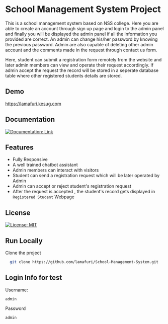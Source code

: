 
# School Management System Project

This is a school management system based on NSS college. Here you are able to create an account through sign up page and login to the admin panel and finally you will be displayed the admin panel if all the information you provided are correct.
An admin can change his/her password by knowing the previous password.
Admin are also capable of deleting other admin account and the comments made in the request through contact us form.

Here, student can submit a registration form remotely from the website and later admin members can view and operate their request accordingly. If admin accept the request the record will be stored in a seperate database table where other registered students details are stored.

## Demo

https://lamafuri.kesug.com

## Documentation

[![Documentation: Link](https://img.shields.io/badge/Documenatain-Link-Green.svg)](https://drive.google.com/file/d/1GhrMOlF31PMIMgCYhN1eUgnusGdOWoVz/view?usp=drive_link/)

## Features

- Fully Responsive
- A well trained chatbot assistant
- Admin members can interact with visitors
- Student can send a registration request which will be later operated by Admin
- Admin can accept or reject student's registration request
- After the request is accepted , the student's record gets displayed in `Registered Student` Webpage




## License

[![License: MIT](https://img.shields.io/badge/License-MIT-yellow.svg)](https://choosealicense.com/licenses/mit/)

## Run Locally

Clone the project

```bash
  git clone https://github.com/lamafuri/School-Management-System.git
```


## Login Info for test
Username:
```
admin
```
Password
```
admin
```
